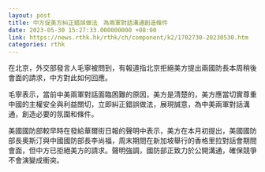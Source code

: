```yaml
---
layout: post
title: 中方促美方糾正錯誤做法　為兩軍對話溝通創造條件
date: 2023-05-30 15:27:33.000000000 +08:00
link: https://news.rthk.hk/rthk/ch/component/k2/1702730-20230530.htm
categories: rthk
---
```


在北京，外交部發言人毛寧被問到，有報道指北京拒絕美方提出兩國防長本周稍後會面的請求，中方對此如何回應。

毛寧表示，當前中美兩軍對話面臨困難的原因，美方是清楚的，美方應當切實尊重中國的主權安全與利益關切，立即糾正錯誤做法，展現誠意，為中美兩軍對話溝通，創造必要的氛圍和條件。

美國國防部較早時在發給華爾街日報的聲明中表示，美方在本月初提出，美國國防部長奧斯汀與中國國防部長李尚福，周末期間在新加坡舉行的香格里拉對話會期間會面，但中方已拒絕美方的請求。聲明強調，國防部正致力於公開溝通，確保競爭不會演變成衝突。
